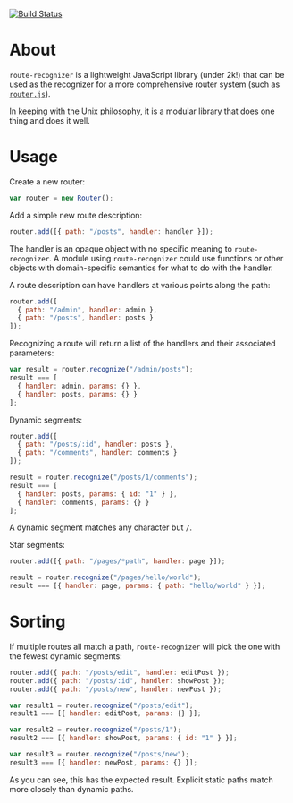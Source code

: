 [![Build Status](https://travis-ci.org/tildeio/route-recognizer.png)](https://travis-ci.org/tildeio/route-recognizer)

# About
`route-recognizer` is a lightweight JavaScript library (under 2k!) that
can be used as the recognizer for a more comprehensive router system
(such as [`router.js`](https://github.com/tildeio/router.js)).

In keeping with the Unix philosophy, it is a modular library that does one
thing and does it well.

# Usage

Create a new router:

```javascript
var router = new Router();
```

Add a simple new route description:

```javascript
router.add([{ path: "/posts", handler: handler }]);
```

The handler is an opaque object with no specific meaning to
`route-recognizer`. A module using `route-recognizer` could
use functions or other objects with domain-specific semantics
for what to do with the handler.

A route description can have handlers at various points along
the path:

```javascript
router.add([
  { path: "/admin", handler: admin },
  { path: "/posts", handler: posts }
]);
```

Recognizing a route will return a list of the handlers and
their associated parameters:

```javascript
var result = router.recognize("/admin/posts");
result === [
  { handler: admin, params: {} },
  { handler: posts, params: {} }
];
```

Dynamic segments:

```javascript
router.add([
  { path: "/posts/:id", handler: posts },
  { path: "/comments", handler: comments }
]);

result = router.recognize("/posts/1/comments");
result === [
  { handler: posts, params: { id: "1" } },
  { handler: comments, params: {} }
];
```

A dynamic segment matches any character but `/`.

Star segments:

```javascript
router.add([{ path: "/pages/*path", handler: page }]);

result = router.recognize("/pages/hello/world");
result === [{ handler: page, params: { path: "hello/world" } }];
```

# Sorting

If multiple routes all match a path, `route-recognizer`
will pick the one with the fewest dynamic segments:

```javascript
router.add({ path: "/posts/edit", handler: editPost });
router.add({ path: "/posts/:id", handler: showPost });
router.add({ path: "/posts/new", handler: newPost });

var result1 = router.recognize("/posts/edit");
result1 === [{ handler: editPost, params: {} }];

var result2 = router.recognize("/posts/1");
result2 === [{ handler: showPost, params: { id: "1" } }];

var result3 = router.recognize("/posts/new");
result3 === [{ handler: newPost, params: {} }];
```

As you can see, this has the expected result. Explicit
static paths match more closely than dynamic paths.
